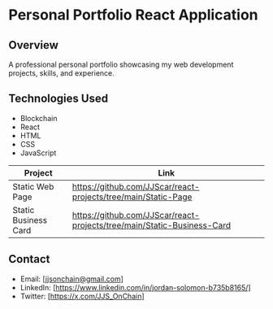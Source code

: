 # Personal Portfolio React Application

## Overview
A professional personal portfolio showcasing my web development projects, skills, and experience.

## Technologies Used
- Blockchain
- React
- HTML
- CSS
- JavaScript

| Project              | Link                                                                    |
| -------------------- | ----------------------------------------------------------------------- |
| Static Web Page      | https://github.com/JJScar/react-projects/tree/main/Static-Page          |
| Static Business Card | https://github.com/JJScar/react-projects/tree/main/Static-Business-Card |

## Contact
- Email: [jjsonchain@gmail.com]
- LinkedIn: [https://www.linkedin.com/in/jordan-solomon-b735b8165/]
- Twitter: [https://x.com/JJS_OnChain]
